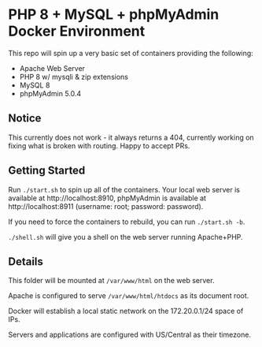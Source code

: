 # PHP 8 + MySQL + phpMyAdmin Docker Environment

This repo will spin up a very basic set of containers providing the following:

- Apache Web Server
- PHP 8 w/ mysqli & zip extensions
- MySQL 8
- phpMyAdmin 5.0.4


## Notice

This currently does not work - it always returns a 404, currently working on fixing what is broken with routing. Happy 
to accept PRs.
## Getting Started

Run `./start.sh` to spin up all of the containers. Your local web server is available at http://localhost:8910, 
phpMyAdmin is available at http://localhost:8911 (username: root; password: password).

If you need to force the containers to rebuild, you can run `./start.sh -b`.

`./shell.sh` will give you a shell on the web server running Apache+PHP.

## Details

This folder will be mounted at `/var/www/html` on the web server.

Apache is configured to serve `/var/www/html/htdocs` as its document root.

Docker will establish a local static network on the 172.20.0.1/24 space of IPs.

Servers and applications are configured with US/Central as their timezone.
